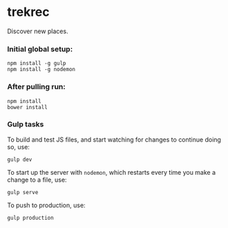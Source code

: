 # trekrec

Discover new places.

### Initial global setup:
```
npm install -g gulp
npm install -g nodemon
```

### After pulling run:
```
npm install
bower install
```

### Gulp tasks

To build and test JS files, and start watching for changes to continue doing so, use:

```
gulp dev
```

To start up the server with `nodemon`, which restarts every time you make a change to a file, use:

```
gulp serve
```

To push to production, use:

```
gulp production
```
